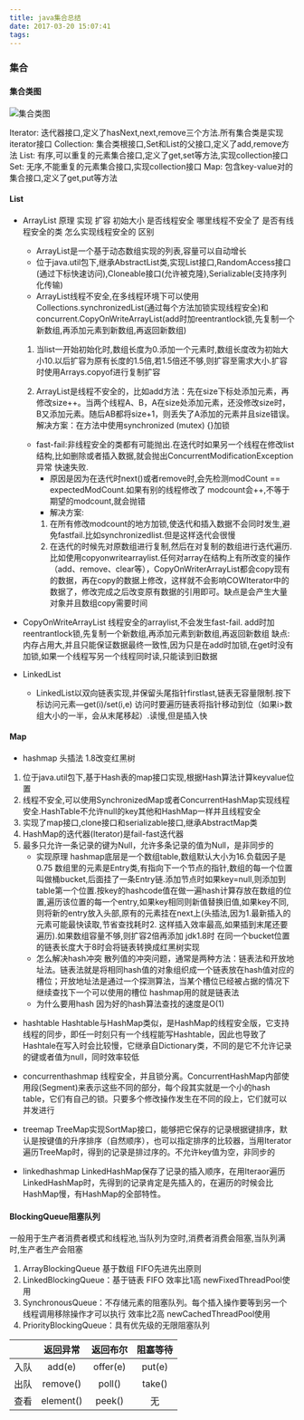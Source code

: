 ```yaml
---
title: java集合总结
date: 2017-03-20 15:07:41
tags:
---
```




### 集合

#### 集合类图
![集合类图](https://note.wiz.cn/api/document/files/unzip/880d2cf7-790f-4848-acb8-b6d646096ddf/e408f6af-d2c8-4293-92e5-6cec6d49d39c.2087/index_files/ebf43c38-8cb5-4a8b-9d57-d20e4c2c6bca.png)

Iterator: 迭代器接口,定义了hasNext,next,remove三个方法.所有集合类是实现iterator接口
Collection: 集合类根接口,Set和List的父接口,定义了add,remove方法
List: 有序,可以重复的元素集合接口,定义了get,set等方法,实现collection接口
Set: 无序,不能重复的元素集合接口,实现collection接口
Map: 包含key-value对的集合接口,定义了get,put等方法

<!-- more -->

#### List

- ArrayList 原理 实现 扩容 初始大小 是否线程安全 哪里线程不安全了 是否有线程安全的类 怎么实现线程安全的 区别
	- ArrayList是一个基于动态数组实现的列表,容量可以自动增长
	- 位于java.util包下,继承AbstractList类,实现List接口,RandomAccess接口(通过下标快速访问),Cloneable接口(允许被克隆),Serializable(支持序列化传输)
	- ArrayList线程不安全,在多线程环境下可以使用Collections.synchronizedList(通过每个方法加锁实现线程安全)和concurrent.CopyOnWriteArrayList(add时加reentrantlock锁,先复制一个新数组,再添加元素到新数组,再返回新数组)
	1. 当list一开始初始化时,数组长度为0.添加一个元素时,数组长度改为初始大小10.以后扩容为原有长度的1.5倍,若1.5倍还不够,则扩容至需求大小.扩容时使用Arrays.copyof进行复制扩容

	2. ArrayList是线程不安全的，比如add方法：先在size下标处添加元素，再修改size++。当两个线程A、B，A在size处添加元素，还没修改size时，B又添加元素。随后AB都将size+1，则丢失了A添加的元素并且size错误。解决方案：在方法中使用synchronized (mutex) {}加锁
	- fast-fail:非线程安全的类都有可能抛出.在迭代时如果另一个线程在修改list结构,比如删除或者插入数据,就会抛出ConcurrentModificationException异常 快速失败.
		- 原因是因为在迭代时next()或者remove时,会先检测modCount == expectedModCount.如果有别的线程修改了 modcount会++,不等于期望的modcount,就会抛错
		- 解决方案:
		1. 在所有修改modcount的地方加锁,使迭代和插入数据不会同时发生,避免fastfail.比如synchronizedlist.但是这样迭代会很慢
		2. 在迭代的时候先对原数组进行复制,然后在对复制的数组进行迭代遍历.比如使用copyonwritearraylist.任何对array在结构上有所改变的操作（add、remove、clear等），CopyOnWriterArrayList都会copy现有的数据，再在copy的数据上修改，这样就不会影响COWIterator中的数据了，修改完成之后改变原有数据的引用即可。缺点是会产生大量对象并且数组copy需要时间

- CopyOnWriteArrayList
线程安全的arraylist,不会发生fast-fail.
add时加reentrantlock锁,先复制一个新数组,再添加元素到新数组,再返回新数组
缺点:内存占用大,并且只能保证数据最终一致性,因为只是在add时加锁,在get时没有加锁,如果一个线程写另一个线程同时读,只能读到旧数据

- LinkedList
	- LinkedList以双向链表实现,并保留头尾指针firstlast,链表无容量限制.按下标访问元素—get(i)/set(i,e) 访问时要遍历链表将指针移动到位（如果i>数组大小的一半，会从末尾移起）.读慢,但是插入快
	
#### Map

- hashmap 头插法 1.8改变红黑树
1. 位于java.util包下,基于Hash表的map接口实现,根据Hash算法计算keyvalue位置
2. 线程不安全,可以使用SynchronizedMap或者ConcurrentHashMap实现线程安全.HashTable不允许null的key其他和HashMap一样并且线程安全
3. 实现了map接口,clone接口和serializable接口,继承AbstractMap类
4. HashMap的迭代器(Iterator)是fail-fast迭代器
5. 最多只允许一条记录的键为Null，允许多条记录的值为Null，是非同步的
	- 实现原理
	hashmap底层是一个数组table,数组默认大小为16.负载因子是0.75 数组里的元素是Entry类,有指向下一个节点的指针,数组的每一个位置叫做桶bucket,后面挂了一条Entry链.添加节点时如果key=null,则添加到table第一个位置.按key的hashcode值在做一遍hash计算存放在数组的位置,遍历该位置的每一个entry,如果key相同则新值替换旧值,如果key不同,则将新的entry放入头部,原有的元素挂在next上(头插法,因为1.最新插入的元素可能最快读取,节省查找耗时2. 这样插入效率最高,如果插到末尾还要遍历).如果数组容量不够,则扩容2倍再添加
 	jdk1.8时 在同一个bucket位置的链表长度大于8时会将链表转换成红黑树实现
    - 怎么解决hash冲突
    散列值的冲突问题，通常是两种方法：链表法和开放地址法。链表法就是将相同hash值的对象组织成一个链表放在hash值对应的槽位；开放地址法是通过一个探测算法，当某个槽位已经被占据的情况下继续查找下一个可以使用的槽位
	hashmap用的就是链表法
    - 为什么要用hash
    因为好的hash算法查找的速度是O(1)
- hashtable
Hashtable与HashMap类似，是HashMap的线程安全版，它支持线程的同步，即任一时刻只有一个线程能写Hashtable，因此也导致了Hashtale在写入时会比较慢，它继承自Dictionary类，不同的是它不允许记录的键或者值为null，同时效率较低

- concurrenthashmap
线程安全，并且锁分离。ConcurrentHashMap内部使用段(Segment)来表示这些不同的部分，每个段其实就是一个小的hash table，它们有自己的锁。只要多个修改操作发生在不同的段上，它们就可以并发进行

- treemap
TreeMap实现SortMap接口，能够把它保存的记录根据键排序，默认是按键值的升序排序（自然顺序），也可以指定排序的比较器，当用Iterator遍历TreeMap时，得到的记录是排过序的。不允许key值为空，非同步的

- linkedhashmap
LinkedHashMap保存了记录的插入顺序，在用Iteraor遍历LinkedHashMap时，先得到的记录肯定是先插入的，在遍历的时候会比HashMap慢，有HashMap的全部特性。

#### BlockingQueue阻塞队列
一般用于生产者消费者模式和线程池,当队列为空时,消费者消费会阻塞,当队列满时,生产者生产会阻塞
1. ArrayBlockingQueue 基于数组  FIFO先进先出原则
2. LinkedBlockingQueue：基于链表 FIFO 效率比1高 newFixedThreadPool使用
3. SynchronousQueue：不存储元素的阻塞队列。每个插入操作要等到另一个线程调用移除操作才可以执行 效率比2高 newCachedThreadPool使用
4. PriorityBlockingQueue：具有优先级的无限阻塞队列

|        |   返回异常 |  返回布尔  |    阻塞等待|
|:--------:|:--------:|:---------:|:--------:|
|入队     |   add(e)  |  offer(e) | put(e) |
|出队     |  remove() |   poll()  | take() |
|查看     |  element()|   peek()  |  无     |



